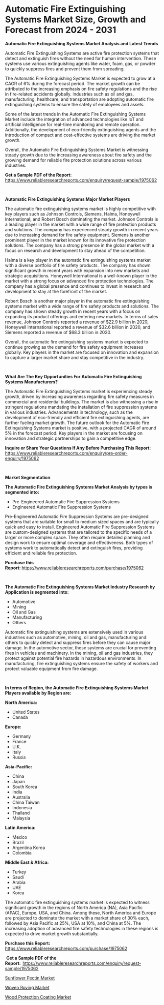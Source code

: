 <p><h1>Automatic Fire Extinguishing Systems Market Size, Growth and Forecast from 2024 - 2031</h1></p><p><strong>Automatic Fire Extinguishing Systems Market Analysis and Latest Trends</strong></p>
<p><p>Automatic Fire Extinguishing Systems are active fire protection systems that detect and extinguish fires without the need for human intervention. These systems use various extinguishing agents like water, foam, gas, or powder to quickly suppress fires and prevent them from spreading.</p><p>The Automatic Fire Extinguishing Systems Market is expected to grow at a CAGR of 6% during the forecast period. The market growth can be attributed to the increasing emphasis on fire safety regulations and the rise in fire-related accidents globally. Industries such as oil and gas, manufacturing, healthcare, and transportation are adopting automatic fire extinguishing systems to ensure the safety of employees and assets.</p><p>Some of the latest trends in the Automatic Fire Extinguishing Systems Market include the integration of advanced technologies like IoT and artificial intelligence for real-time monitoring and remote operation. Additionally, the development of eco-friendly extinguishing agents and the introduction of compact and cost-effective systems are driving the market growth.</p><p>Overall, the Automatic Fire Extinguishing Systems Market is witnessing steady growth due to the increasing awareness about fire safety and the growing demand for reliable fire protection solutions across various industries.</p></p>
<p><strong>Get a Sample PDF of the Report:&nbsp;</strong> <a href="https://www.reliableresearchreports.com/enquiry/request-sample/1975062">https://www.reliableresearchreports.com/enquiry/request-sample/1975062</a></p>
<p>&nbsp;</p>
<p><strong>Automatic Fire Extinguishing Systems Major Market Players</strong></p>
<p><p>The automatic fire extinguishing systems market is highly competitive with key players such as Johnson Controls, Siemens, Halma, Honeywell International, and Robert Bosch dominating the market. Johnson Controls is a leading player in the market with a wide range of fire protection products and solutions. The company has experienced steady growth in recent years due to increasing demand for fire safety equipment. Siemens is another prominent player in the market known for its innovative fire protection solutions. The company has a strong presence in the global market with a focus on research and development to stay ahead of the competition.</p><p>Halma is a key player in the automatic fire extinguishing systems market with a diverse portfolio of fire safety products. The company has shown significant growth in recent years with expansion into new markets and strategic acquisitions. Honeywell International is a well-known player in the market with a strong focus on advanced fire protection technologies. The company has a global presence and continues to invest in research and development to stay at the forefront of the market.</p><p>Robert Bosch is another major player in the automatic fire extinguishing systems market with a wide range of fire safety products and solutions. The company has shown steady growth in recent years with a focus on expanding its product offerings and entering new markets. In terms of sales revenue, Johnson Controls reported a revenue of $22.9 billion in 2020, Honeywell International reported a revenue of $32.6 billion in 2020, and Siemens reported a revenue of $68.3 billion in 2020.</p><p>Overall, the automatic fire extinguishing systems market is expected to continue growing as the demand for fire safety equipment increases globally. Key players in the market are focused on innovation and expansion to capture a larger market share and stay competitive in the industry.</p></p>
<p>&nbsp;</p>
<p><strong>What Are The Key Opportunities For Automatic Fire Extinguishing Systems Manufacturers?</strong></p>
<p><p>The Automatic Fire Extinguishing Systems market is experiencing steady growth, driven by increasing awareness regarding fire safety measures in commercial and residential buildings. The market is also witnessing a rise in stringent regulations mandating the installation of fire suppression systems in various industries. Advancements in technology, such as the development of eco-friendly and efficient fire extinguishing agents, are further fueling market growth. The future outlook for the Automatic Fire Extinguishing Systems market is positive, with a projected CAGR of around 5% in the forecast period. Key players in the market are focusing on innovation and strategic partnerships to gain a competitive edge.</p></p>
<p><strong>Inquire or Share Your Questions If Any Before Purchasing This Report:</strong> <a href="https://www.reliableresearchreports.com/enquiry/pre-order-enquiry/1975062">https://www.reliableresearchreports.com/enquiry/pre-order-enquiry/1975062</a></p>
<p>&nbsp;</p>
<p><strong>Market Segmentation</strong></p>
<p><strong>The Automatic Fire Extinguishing Systems Market Analysis by types is segmented into:</strong></p>
<p><ul><li>Pre-Engineered Automatic Fire Suppression Systems</li><li>Engineered Automatic Fire Suppression Systems</li></ul></p>
<p><p>Pre-Engineered Automatic Fire Suppression Systems are pre-designed systems that are suitable for small to medium sized spaces and are typically quick and easy to install. Engineered Automatic Fire Suppression Systems are custom-designed systems that are tailored to the specific needs of a larger or more complex space. They often require detailed planning and design work to ensure optimal coverage and effectiveness. Both types of systems work to automatically detect and extinguish fires, providing efficient and reliable fire protection.</p></p>
<p><strong>Purchase this Report:&nbsp;</strong><a href="https://www.reliableresearchreports.com/purchase/1975062">https://www.reliableresearchreports.com/purchase/1975062</a></p>
<p>&nbsp;</p>
<p><strong>The Automatic Fire Extinguishing Systems Market Industry Research by Application is segmented into:</strong></p>
<p><ul><li>Automotive</li><li>Mining</li><li>Oil and Gas</li><li>Manufacturing</li><li>Others</li></ul></p>
<p><p>Automatic fire extinguishing systems are extensively used in various industries such as automotive, mining, oil and gas, manufacturing and others to quickly detect and suppress fires before they can cause major damage. In the automotive sector, these systems are crucial for preventing fires in vehicles and machinery. In the mining, oil and gas industries, they protect against potential fire hazards in hazardous environments. In manufacturing, fire extinguishing systems ensure the safety of workers and protect valuable equipment from fire damage.</p></p>
<p>&nbsp;</p>
<p><strong>In terms of Region, the Automatic Fire Extinguishing Systems Market Players available by Region are:</strong></p>
<p>
    <p> <strong> North America: </strong>
        <ul>
            <li>United States</li>
            <li>Canada</li>
        </ul>
        </p> 
    <p> <strong> Europe: </strong>
        <ul>
            <li>Germany</li>
            <li>France</li>
            <li>U.K.</li>
            <li>Italy</li>
            <li>Russia</li>
        </ul>
        </p> 
    <p> <strong> Asia-Pacific: </strong>
        <ul>
            <li>China</li>
            <li>Japan</li>
            <li>South Korea</li>
            <li>India</li>
            <li>Australia</li>
            <li>China Taiwan</li>
            <li>Indonesia</li>
            <li>Thailand</li>
            <li>Malaysia</li>
        </ul>
        </p> 
    <p> <strong> Latin America: </strong>
        <ul>
            <li>Mexico</li>
            <li>Brazil</li>
            <li>Argentina Korea</li>
            <li>Colombia</li>
        </ul>
        </p> 
    <p> <strong> Middle East & Africa: </strong>
        <ul>
            <li>Turkey</li>
            <li>Saudi</li>
            <li>Arabia</li>
            <li>UAE</li>
            <li>Korea</li>
        </ul>
    </p>
    </p>
<p><p>The automatic fire extinguishing systems market is expected to witness significant growth in the regions of North America (NA), Asia Pacific (APAC), Europe, USA, and China. Among these, North America and Europe are projected to dominate the market with a market share of 30% each, followed by Asia Pacific at 25%, USA at 10%, and China at 5%. The increasing adoption of advanced fire safety technologies in these regions is expected to drive market growth substantially.</p></p>
<p><strong>Purchase this Report: </strong><a href="https://www.reliableresearchreports.com/purchase/1975062">https://www.reliableresearchreports.com/purchase/1975062</a></p>
<p>&nbsp;<strong>Get a Sample PDF of the Report:&nbsp;&nbsp;</strong><a href="https://www.reliableresearchreports.com/enquiry/request-sample/1975062">https://www.reliableresearchreports.com/enquiry/request-sample/1975062</a></p>
<p><strong></strong></p>
<p><p><a href="https://github.com/dimitrishawkinswaynenp91rgz/Market-Research-Report-List-1/blob/main/sunflower-pectin-market.md">Sunflower Pectin Market</a></p><p><a href="https://github.com/danielneavesallisons03mba/Market-Research-Report-List-1/blob/main/woven-roving-market.md">Woven Roving Market</a></p><p><a href="https://github.com/changoleonlaverguenzanoexiste/Market-Research-Report-List-2/blob/main/wood-protection-coating-market.md">Wood Protection Coating Market</a></p></p>